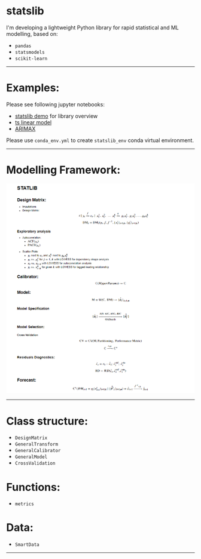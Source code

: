 # statslib
I'm developing a lightweight Python library for rapid statistical and ML modelling, based on:
* `pandas`
* `statsmodels`
* `scikit-learn`

***
# Examples:

Please see following jupyter notebooks:
* [statslib demo](https://nbviewer.jupyter.org/github/ashubertt/statslib/blob/main/jupyter/Statslib_Demo.ipynb) for library overview
* [ts linear model](https://nbviewer.jupyter.org/github/ashubertt/statslib/blob/main/jupyter/Time%20Series%20Linear%20Model.ipynb)
* [ARIMAX](https://nbviewer.jupyter.org/github/ashubertt/statslib/blob/main/jupyter/ARIMAX%20model.ipynb)

Please use `conda_env.yml` to create `statslib_env` conda virtual environment.

***
# Modelling Framework:

![alt text](img/Modelling_Framework.png)

***
# Class structure:
* `DesignMatrix`
* `GeneralTransform`  
* `GeneralCalibrator`
* `GeneralModel`
* `CrossValidation`


# Functions:
* `metrics`

# Data:
* `SmartData`

***

